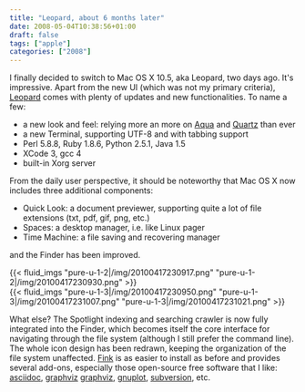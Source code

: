 ```yaml
---
title: "Leopard, about 6 months later"
date: 2008-05-04T10:38:56+01:00
draft: false
tags: ["apple"]
categories: ["2008"]
---
```


I finally decided to switch to Mac OS X 10.5, aka Leopard, two days ago. It's impressive. Apart from the new UI (which was not my primary criteria), [Leopard](http://www.apple.com/fr/macosx/features/) comes with plenty of updates and new functionalities. To name a few:

- a new look and feel: relying more an more on [Aqua][Aqua] and [Quartz][Quartz] than ever
- a new Terminal, supporting UTF-8 and with tabbing support
- Perl 5.8.8, Ruby 1.8.6, Python 2.5.1, Java 1.5
- XCode 3, gcc 4
- built-in Xorg server

From the daily user perspective, it should be noteworthy that Mac OS X now includes three additional components:

- Quick Look: a document previewer, supporting quite a lot of file extensions (txt, pdf, gif, png, etc.)
- Spaces: a desktop manager, i.e. like Linux pager
- Time Machine: a file saving and recovering manager

and the Finder has been improved.

{{< fluid_imgs
  "pure-u-1-2|/img/20100417230917.png"
  "pure-u-1-2|/img/20100417230930.png" >}}
<br>
{{< fluid_imgs
  "pure-u-1-3|/img/20100417230950.png"
  "pure-u-1-3|/img/20100417231007.png"
  "pure-u-1-3|/img/20100417231021.png" >}}

What else? The Spotlight indexing and searching crawler is now fully integrated into the Finder, which becomes itself the core interface for navigating through the file system (although I still prefer the command line). The whole icon design has been redrawn, keeping the organization of the file system unaffected. [Fink][Fink] is as easier to install as before and provides several add-ons, especially those open-source free software that I like: [asciidoc][asciidoc], [graphviz] [graphviz], [gnuplot][gnuplot], [subversion][subversion], etc.


[Aqua]: http://developer.apple.com/documentation/UserExperience/Conceptual/OSXHIGuidelines/XHIGIntro/chapter_1_section_1.html
[Quartz]: http://developer.apple.com/graphicsimaging/quartz/
[Fink]: http://www.finkproject.org/
[asciidoc]: http://www.methods.co.nz/asciidoc/
[graphviz]: http://www.graphviz.org/
[gnuplot]: http://www.gnuplot.info/
[subversion]: http://subversion.tigris.org/
